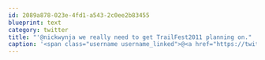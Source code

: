 ```yaml
---
id: 2089a878-023e-4fd1-a543-2c0ee2b83455
blueprint: text
category: twitter
title: "'@nickwynja we really need to get TrailFest2011 planning on."
caption: '<span class="username username_linked">@<a href="https://twitter.com/nickwynja" title="Nick Wynja">nickwynja</a></span> we really need to get TrailFest2011 planning on.'
---
```

